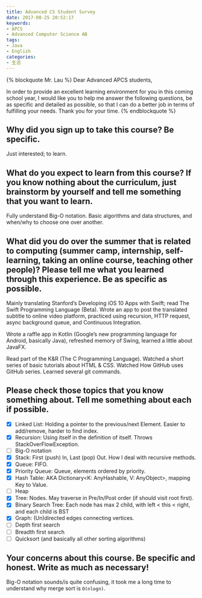 ```yaml
---
title: Advanced CS Student Survey
date: 2017-08-25 20:52:17
keywords:
- APCS
- Advanced Computer Science AB
tags:
- Java
- English
categories:
- 生活
---
```


{% blockquote Mr. Lau %}
Dear Advanced APCS students,

In order to provide an excellent learning environment for you in this coming school year, I would like you to help me answer the following questions, be as specific and detailed as possible, so that I can do a better job in terms of fulfilling your needs.  Thank you for your time.
{% endblockquote %}

<!-- more -->

## Why did you sign up to take this course?  Be specific.

Just interested; to learn.

## What do you expect to learn from this course?  If you know nothing about the curriculum, just brainstorm by yourself and tell me something that you want to learn.  

Fully understand Big-O notation. Basic algorithms and data structures, and when/why to choose one over another.

## What did you do over the summer that is related to computing (summer camp, internship, self-learning, taking an online course, teaching other people)?  Please tell me what you learned through this experience.  Be as specific as possible.

Mainly translating Stanford’s Developing iOS 10 Apps with Swift; read The Swift Programming Language (Beta). Wrote an app to post the translated subtitle to online video platform, practiced using recursion, HTTP request, async background queue, and Continuous Integration.

Wrote a raffle app in Kotlin (Google’s new programming language for Android, basically Java), refreshed memory of Swing, learned a little about JavaFX.

Read part of the K&R (The C Programming Language).
Watched a short series of basic tutorials about HTML & CSS.
Watched How GitHub uses GitHub series. Learned several git commands.


## Please check those topics that you know something about.  Tell me something about each if possible.

- [x] Linked List: Holding a pointer to the previous/next Element. Easier to add/remove, harder to find index.
- [x] Recursion: Using itself in the definition of itself. Throws StackOverFlowException.
- [ ] Big-O notation
- [x] Stack: First (push) In, Last (pop) Out. How I deal with recursive methods.
- [x] Queue: FIFO.
- [x] Priority Queue: Queue, elements ordered by priority.
- [x] Hash Table: AKA Dictionary<K: AnyHashable, V: AnyObject>, mapping Key to Value.
- [ ] Heap
- [x] Tree: Nodes. May traverse in Pre/In/Post order (if should visit root first).
- [x] Binary Search Tree: Each node has max 2 child, with left < this < right, and each child is BST
- [x] Graph: (Un)directed edges connecting vertices.
- [ ] Depth first search
- [ ] Breadth first search
- [ ] Quicksort (and basically all other sorting algorithms)

## Your concerns about this course.  Be specific and honest.  Write as much as necessary!

Big-O notation sounds/is quite confusing, it took me a long time to understand why merge sort is `O(nlogn)`.
